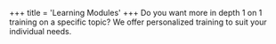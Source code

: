 +++
title = 'Learning Modules'
+++
Do you want more in depth 1 on 1 training on a specific topic? We offer personalized training to suit your individual needs.